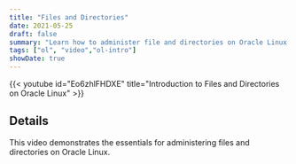 ```yaml
---
title: "Files and Directories"
date: 2021-05-25
draft: false
summary: "Learn how to administer file and directories on Oracle Linux."
tags: ["ol", "video","ol-intro"]
showDate: true
---
```


{{< youtube id="Eo6zhlFHDXE" title="Introduction to Files and Directories on Oracle Linux" >}}

## Details

This video demonstrates the essentials for administering files and directories on Oracle Linux.
